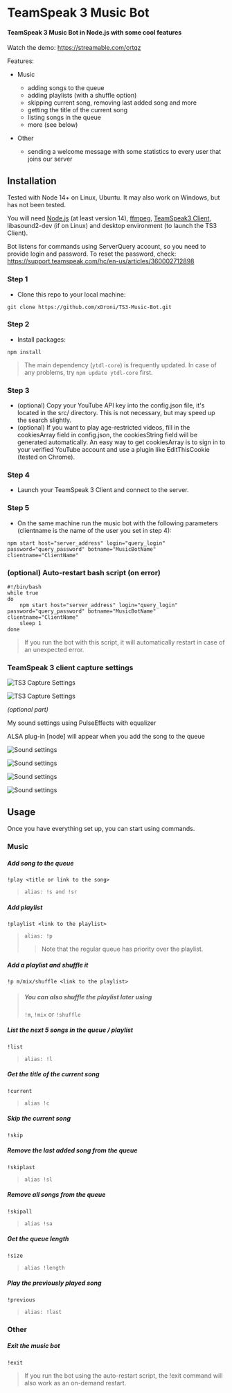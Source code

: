# TeamSpeak 3 Music Bot
#### TeamSpeak 3 Music Bot in Node.js with some cool features

Watch the demo: https://streamable.com/crtqz

Features:
- Music
  - adding songs to the queue
  - adding playlists (with a shuffle option)
  - skipping current song, removing last added song and more
  - getting the title of the current song
  - listing songs in the queue
  - more (see below)

- Other
  - sending a welcome message with some statistics to every user that joins our server
  
## Installation

Tested with Node 14+ on Linux, Ubuntu.
It may also work on Windows, but has not been tested.

You will need [Node.js](https://nodejs.org/en) (at least version 14), [ffmpeg](https://ffmpeg.org),
[TeamSpeak3 Client](https://teamspeak.com/en/downloads), libasound2-dev (if on Linux) and desktop environment
(to launch the TS3 Client).

Bot listens for commands using ServerQuery account, so you need to provide login and password.
To reset the password, check: https://support.teamspeak.com/hc/en-us/articles/360002712898

### Step 1
- Clone this repo to your local machine:
```shell
git clone https://github.com/xDroni/TS3-Music-Bot.git
```
### Step 2
- Install packages:
```shell
npm install
```

> The main dependency (`ytdl-core`) is frequently updated.
> In case of any problems, try 
> `npm update ytdl-core` first.

### Step 3
- (optional) Copy your YouTube API key into the config.json file, it's located in the src/ directory. This is not necessary, but may speed up the search slightly.
- (optional) If you want to play age-restricted videos, fill in the cookiesArray field in config.json, the cookiesString field will be generated automatically. An easy way to get cookiesArray is to sign in to your verified YouTube account and use a plugin like EditThisCookie (tested on Chrome).
### Step 4
- Launch your TeamSpeak 3 Client and connect to the server.

### Step 5 
- On the same machine run the music bot with the following parameters (clientname is the name of the user you set in step 4):
```shell
npm start host="server_address" login="query_login" password="query_password" botname="MusicBotName" clientname="ClientName"
```

### (optional) Auto-restart bash script (on error)
```shell
#!/bin/bash
while true
do
    npm start host="server_address" login="query_login" password="query_password" botname="MusicBotName" clientname="ClientName"
    sleep 1
done
```
> If you run the bot with this script, it will automatically restart in case of an unexpected error. 

### TeamSpeak 3 client capture settings 
![TS3 Capture Settings](./images/TS3CaptureSettings.png)

![TS3 Capture Settings](./images/TS3PlaybackSettings.png)

*(optional part)*

My sound settings using PulseEffects with equalizer

ALSA plug-in [node] will appear when you add the song to the queue

![Sound settings](./images/PulseSettings1.png)

![Sound settings](./images/PulseSettings2.png)

![Sound settings](./images/PulseSettings3.png)

![Sound settings](./images/PulseSettings4.png)

## Usage
Once you have everything set up, you can start using commands.

### Music

##### Add song to the queue
`!play <title or link to the song>`
> `alias: !s and !sr`

##### Add playlist
`!playlist <link to the playlist>`
> `alias: !p`
> > Note that the regular queue has priority over the playlist.

##### Add a playlist and shuffle it
`!p m/mix/shuffle <link to the playlist>`

> ##### You can also shuffle the playlist later using
> `!m`, `!mix` or `!shuffle`

##### List the next 5 songs in the queue / playlist
`!list`
> `alias: !l`

##### Get the title of the current song
`!current`
> `alias !c`

##### Skip the current song
`!skip`

##### Remove the last added song from the queue
`!skiplast`
> `alias !sl`

##### Remove all songs from the queue
`!skipall`
> `alias !sa`

##### Get the queue length
`!size`
> `alias !length`

##### Play the previously played song
`!previous`
> `alias: !last`

### Other
##### Exit the music bot
`!exit`

> If you run the bot using the auto-restart script, the !exit command will also work as an on-demand restart.

